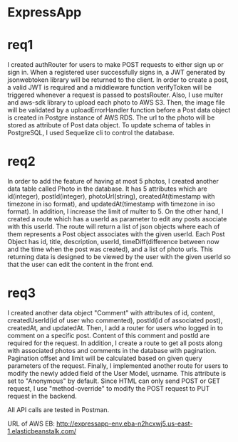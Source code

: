 # ExpressApp

# req1

I created authRouter for users to make POST requests to either sign up or sign in. When a registered user successfully signs in, a JWT generated by jsonwebtoken library will be returned to the client. In order to create a post, a valid JWT is required and a middleware function verifyToken will be triggered whenever a request is passed to postsRouter. Also, I use multer and aws-sdk library to upload each photo to AWS S3. Then, the image file will be validated by a uploadErrorHandler function before a Post data object is created in Postgre instance of AWS RDS. The url to the photo will be stored as attribute of Post data object. To update schema of tables in PostgreSQL, I used Sequelize cli to control the database.

# req2

In order to add the feature of having at most 5 photos, I created another data table called Photo in the database. It has 5 attributes which are id(integer), postId(integer), photoUrl(string), createdAt(timestamp with timezone in iso format), and updatedAt(timestamp with timezone in iso format). In addition, I increase the limit of multer to 5. On the other hand, I created a route which has a userId as parameter to edit any posts asociate with this userId. The route will return a list of json objects where each of them represents a Post object associates with the given userId. Each Post Object has id, title, description, userId, timeDiff(difference between now and the time when the post was created), and a list of photo urls. This returning data is designed to be viewed by the user with the given userId so that the user can edit the content in the front end.

# req3

I created another data object "Comment" with attributes of id, content, createdUserId(id of user who commented), postId(id of associated post), createdAt, and updatedAt. Then, I add a router for users who logged in to comment on a specific post. Content of this comment and postId are required for the request. In addition, I create a route to get all posts along with associated photos and comments in the database with pagination. Pagination offset and limit will be calculated based on given query parameters of the request. Finally, I implemented another route for users to modify the newly added field of the User Model, usrname. This attribute is set to "Anonymous" by default. Since HTML can only send POST or GET request, I use "method-override" to modify the POST request to PUT request in the backend.

All API calls are tested in Postman.

URL of AWS EB: http://expressapp-env.eba-n2hcxwj5.us-east-1.elasticbeanstalk.com/ 
